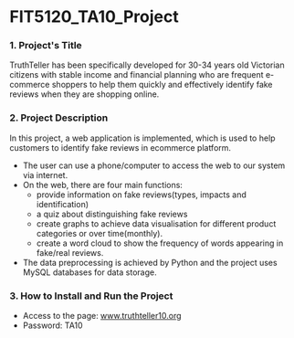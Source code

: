 # FIT5120_TA10_Project

### 1. Project's Title
TruthTeller has been specifically developed for 30-34 years old Victorian citizens with stable income and financial planning who are frequent e-commerce shoppers to help them quickly and effectively identify fake reviews when they are shopping online. 

### 2. Project Description
In this project, a web application is implemented, which is used to help customers to identify fake reviews in ecommerce platform. 
- The user can use a phone/computer to access the web to our system via internet.
- On the web, there are four main functions:
	- provide information on fake reviews(types, impacts and identification)
	- a quiz about distinguishing fake reviews
	- create graphs to achieve data visualisation for different product categories or over time(monthly). 
	- create a word cloud to show the frequency of words appearing in fake/real reviews. 
- The data preprocessing is achieved by Python and the project uses MySQL databases for data storage.  


### 3. How to Install and Run the Project
- Access to the page: www.truthteller10.org
- Password: TA10
